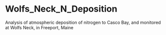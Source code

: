 # Wolfs_Neck_N_Deposition
Analysis of atmospheric deposition of nitrogen to Casco Bay, and monitored at Wolfs Neck, in Freeport, Maine

